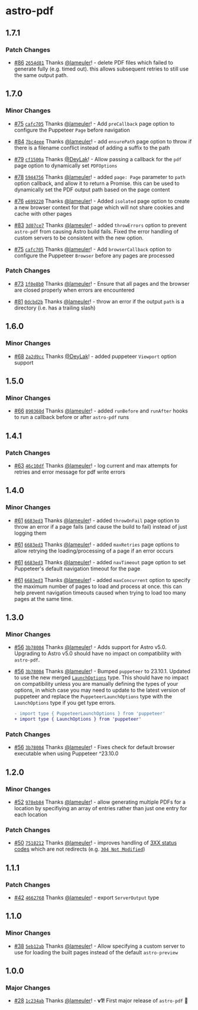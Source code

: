 # astro-pdf

## 1.7.1

### Patch Changes

- [#86](https://github.com/lameuler/astro-pdf/pull/86) [`2654d81`](https://github.com/lameuler/astro-pdf/commit/2654d81c6adc749ae453daf865a82942d780d347) Thanks [@lameuler](https://github.com/lameuler)! - delete PDF files which failed to generate fully (e.g. timed out).
  this allows subsequent retries to still use the same output path.

## 1.7.0

### Minor Changes

- [#75](https://github.com/lameuler/astro-pdf/pull/75) [`cafc705`](https://github.com/lameuler/astro-pdf/commit/cafc7057315c83224661eab46e5ea2303402e3f8) Thanks [@lameuler](https://github.com/lameuler)! - Add `preCallback` page option to configure the Puppeteer `Page` before navigation

- [#84](https://github.com/lameuler/astro-pdf/pull/84) [`7bc4eee`](https://github.com/lameuler/astro-pdf/commit/7bc4eee358450f1faeea6946bd1c001ac55034b2) Thanks [@lameuler](https://github.com/lameuler)! - add `ensurePath` page option to throw if there is a filename conflict instead of adding a suffix to the path

- [#79](https://github.com/lameuler/astro-pdf/pull/79) [`cf1500a`](https://github.com/lameuler/astro-pdf/commit/cf1500a511b288838d33c92c29bcad12c8707924) Thanks [@DeyLak](https://github.com/DeyLak)! - Allow passing a callback for the `pdf` page option to dynamically set `PDFOptions`

- [#78](https://github.com/lameuler/astro-pdf/pull/78) [`5944756`](https://github.com/lameuler/astro-pdf/commit/59447569b6f30f7d657a52572c2f3b38a8429866) Thanks [@lameuler](https://github.com/lameuler)! - added `page: Page` parameter to `path` option callback, and allow it to return a Promise. this can be used to dynamically set the PDF output path based on the page content

- [#76](https://github.com/lameuler/astro-pdf/pull/76) [`e699220`](https://github.com/lameuler/astro-pdf/commit/e69922090de74bbfbc66e5d62ce99bcb439a964e) Thanks [@lameuler](https://github.com/lameuler)! - Added `isolated` page option to create a new browser context for that page which will not share cookies and cache with other pages

- [#83](https://github.com/lameuler/astro-pdf/pull/83) [`3d07ce7`](https://github.com/lameuler/astro-pdf/commit/3d07ce7a4f5a94ef758fe3ace8a2580f6d6614e2) Thanks [@lameuler](https://github.com/lameuler)! - added `throwErrors` option to prevent `astro-pdf` from causing Astro build fails. Fixed the error handling of custom servers to be consistent with the new option.

- [#75](https://github.com/lameuler/astro-pdf/pull/75) [`cafc705`](https://github.com/lameuler/astro-pdf/commit/cafc7057315c83224661eab46e5ea2303402e3f8) Thanks [@lameuler](https://github.com/lameuler)! - Add `browserCallback` option to configure the Puppeteer `Browser` before any pages are processed

### Patch Changes

- [#73](https://github.com/lameuler/astro-pdf/pull/73) [`1f0e8b0`](https://github.com/lameuler/astro-pdf/commit/1f0e8b08395b58e55bcf29f4af6957905a81ca3a) Thanks [@lameuler](https://github.com/lameuler)! - Ensure that all pages and the browser are closed properly when errors are encountered

- [#81](https://github.com/lameuler/astro-pdf/pull/81) [`0dcbd2b`](https://github.com/lameuler/astro-pdf/commit/0dcbd2b71dc1e4830c6f30f523dd3dc4e7d658eb) Thanks [@lameuler](https://github.com/lameuler)! - throw an error if the output `path` is a directory (i.e. has a trailing slash)

## 1.6.0

### Minor Changes

- [#68](https://github.com/lameuler/astro-pdf/pull/68) [`2a2d9cc`](https://github.com/lameuler/astro-pdf/commit/2a2d9cc282e32cff62beb84314bb5a90e681577c) Thanks [@DeyLak](https://github.com/DeyLak)! - added puppeteer `Viewport` option support

## 1.5.0

### Minor Changes

- [#66](https://github.com/lameuler/astro-pdf/pull/66) [`890360d`](https://github.com/lameuler/astro-pdf/commit/890360d1d670e214e9973ff24ce142912fdd7c43) Thanks [@lameuler](https://github.com/lameuler)! - added `runBefore` and `runAfter` hooks to run a callback before or after `astro-pdf` runs

## 1.4.1

### Patch Changes

- [#63](https://github.com/lameuler/astro-pdf/pull/63) [`46c10df`](https://github.com/lameuler/astro-pdf/commit/46c10df611ee67c498543ee8d41d37f7c98a7be1) Thanks [@lameuler](https://github.com/lameuler)! - log current and max attempts for retries and error message for pdf write errors

## 1.4.0

### Minor Changes

- [#61](https://github.com/lameuler/astro-pdf/pull/61) [`6683ed3`](https://github.com/lameuler/astro-pdf/commit/6683ed30da28ca9a6b97d17a6993ecea4805f5a1) Thanks [@lameuler](https://github.com/lameuler)! - added `throwOnFail` page option to throw an error if a page fails (and cause the build to fail) instead of just logging them

- [#61](https://github.com/lameuler/astro-pdf/pull/61) [`6683ed3`](https://github.com/lameuler/astro-pdf/commit/6683ed30da28ca9a6b97d17a6993ecea4805f5a1) Thanks [@lameuler](https://github.com/lameuler)! - added `maxRetries` page options to allow retrying the loading/processing of a page if an error occurs

- [#61](https://github.com/lameuler/astro-pdf/pull/61) [`6683ed3`](https://github.com/lameuler/astro-pdf/commit/6683ed30da28ca9a6b97d17a6993ecea4805f5a1) Thanks [@lameuler](https://github.com/lameuler)! - added `navTimeout` page option to set Puppeteer's default navigation timeout for the page

- [#61](https://github.com/lameuler/astro-pdf/pull/61) [`6683ed3`](https://github.com/lameuler/astro-pdf/commit/6683ed30da28ca9a6b97d17a6993ecea4805f5a1) Thanks [@lameuler](https://github.com/lameuler)! - added `maxConcurrent` option to specify the maximum number of pages to load and process at once. this can help prevent navigation timeouts caused when trying to load too many pages at the same time.

## 1.3.0

### Minor Changes

- [#56](https://github.com/lameuler/astro-pdf/pull/56) [`3b78004`](https://github.com/lameuler/astro-pdf/commit/3b78004094dce03eb27dc7bf724b579eac4b85d0) Thanks [@lameuler](https://github.com/lameuler)! - Adds support for Astro v5.0. Upgrading to Astro v5.0 should have no impact on compatibility with `astro-pdf`.

- [#56](https://github.com/lameuler/astro-pdf/pull/56) [`3b78004`](https://github.com/lameuler/astro-pdf/commit/3b78004094dce03eb27dc7bf724b579eac4b85d0) Thanks [@lameuler](https://github.com/lameuler)! - Bumped `puppeteer` to 23.10.1. Updated to use the new merged [`LaunchOptions`](https://pptr.dev/api/puppeteer.launchoptions) type. This should have no impact on compatibility unless you are manually defining the types of your options, in which case you may need to update to the latest version of puppeteer and replace the `PuppeteerLaunchOptions` type with the `LaunchOptions` type if you get type errors.

    ```diff
    - import type { PuppeteerLaunchOptions } from 'puppeteer'
    + import type { LaunchOptions } from 'puppeteer'
    ```

### Patch Changes

- [#56](https://github.com/lameuler/astro-pdf/pull/56) [`3b78004`](https://github.com/lameuler/astro-pdf/commit/3b78004094dce03eb27dc7bf724b579eac4b85d0) Thanks [@lameuler](https://github.com/lameuler)! - Fixes check for default browser executable when using Puppeteer ^23.10.0

## 1.2.0

### Minor Changes

- [#52](https://github.com/lameuler/astro-pdf/pull/52) [`978eb84`](https://github.com/lameuler/astro-pdf/commit/978eb843528ed542586d796a16bfca81cd1eae0b) Thanks [@lameuler](https://github.com/lameuler)! - allow generating multiple PDFs for a location by specifiying an array of entries rather than just one entry for each location

### Patch Changes

- [#50](https://github.com/lameuler/astro-pdf/pull/50) [`7518212`](https://github.com/lameuler/astro-pdf/commit/75182123e1f455a506f2fcaa31b3efa056e7436f) Thanks [@lameuler](https://github.com/lameuler)! - improves handling of [3XX status codes](https://developer.mozilla.org/en-US/docs/Web/HTTP/Status#redirection_messages) which are not redirects (e.g. [`304 Not Modified`](https://developer.mozilla.org/en-US/docs/Web/HTTP/Status/304))

## 1.1.1

### Patch Changes

- [#42](https://github.com/lameuler/astro-pdf/pull/42) [`4662768`](https://github.com/lameuler/astro-pdf/commit/46627689f203d57cb3fecaba3468e5f55279f3b8) Thanks [@lameuler](https://github.com/lameuler)! - export `ServerOutput` type

## 1.1.0

### Minor Changes

- [#38](https://github.com/lameuler/astro-pdf/pull/38) [`5eb12ab`](https://github.com/lameuler/astro-pdf/commit/5eb12ab1034892900dc86a7bc74c8f33ca77ee7b) Thanks [@lameuler](https://github.com/lameuler)! - Allow specifying a custom server to use for loading the built pages instead of the default `astro-preview`

## 1.0.0

### Major Changes

- [#28](https://github.com/lameuler/astro-pdf/pull/28) [`1c234ab`](https://github.com/lameuler/astro-pdf/commit/1c234abfd8882a32704937b93b60a69ab9141583) Thanks [@lameuler](https://github.com/lameuler)! - **v1!** First major release of `astro-pdf` 🎉

